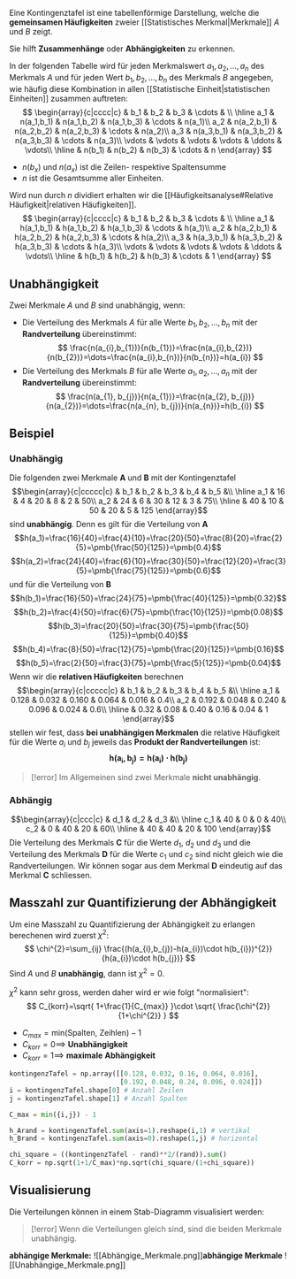Eine Kontingenztafel ist eine tabellenförmige Darstellung, welche die **gemeinsamen Häufigkeiten** zweier [[Statistisches Merkmal|Merkmale]] $A$ und $B$ zeigt.

Sie hilft **Zusammenhänge** oder **Abhängigkeiten** zu erkennen.

In der folgenden Tabelle wird für jeden Merkmalswert $a_{1},a_{2},\dots,a_{n}$ des Merkmals $A$ und für jeden Wert $b_{1},b_{2},\dots ,b_{n}$ des Merkmals $B$ angegeben, wie häufig diese Kombination in allen [[Statistische Einheit|statistischen Einheiten]] zusammen auftreten:
$$
\begin{array}{c|cccc|c}
    & b_1 & b_2 & b_3 & \cdots & \\ \hline 
a_1 & n(a_1,b_1) & n(a_1,b_2) & n(a_1,b_3) & \cdots & n(a_1)\\
a_2 & n(a_2,b_1) & n(a_2,b_2) & n(a_2,b_3) & \cdots & n(a_2)\\
a_3 & n(a_3,b_1) & n(a_3,b_2) & n(a_3,b_3) & \cdots & n(a_3)\\
\vdots & \vdots & \vdots & \vdots & \ddots & \vdots\\ \hline
    & n(b_1) & n(b_2) & n(b_3) & \cdots & n
\end{array}
$$

- $n(b_{x})$ und $n(a_{x})$ ist die Zeilen- respektive Spaltensumme
- $n$ ist die Gesamtsumme aller Einheiten.

Wird nun durch $n$ dividiert erhalten wir die [[Häufigkeitsanalyse#Relative Häufigkeit|relativen Häufigkeiten]].
$$
\begin{array}{c|cccc|c}
    & b_1 & b_2 & b_3 & \cdots & \\ \hline 
a_1 & h(a_1,b_1) & h(a_1,b_2) & h(a_1,b_3) & \cdots & h(a_1)\\
a_2 & h(a_2,b_1) & h(a_2,b_2) & h(a_2,b_3) & \cdots & h(a_2)\\
a_3 & h(a_3,b_1) & h(a_3,b_2) & h(a_3,b_3) & \cdots & h(a_3)\\
\vdots & \vdots & \vdots & \vdots & \ddots & \vdots\\ \hline
    & h(b_1) & h(b_2) & h(b_3) & \cdots & 1
\end{array}
$$
## Unabhängigkeit
Zwei Merkmale $A$ und $B$ sind unabhängig, wenn:
- Die Verteilung des Merkmals $A$ für alle Werte $b_{1}, b_{2},\dots ,b_{n}$ mit der **Randverteilung** übereinstimmt:
$$
\frac{n(a_{i},b_{1})}{n(b_{1})}=\frac{n(a_{i},b_{2})}{n(b_{2})}=\dots=\frac{n(a_{i},b_{n})}{n(b_{n})}=h(a_{i})
$$
- Die Verteilung des Merkmals $B$ für alle Werte $a_{1}, a_{2},\dots ,a_{n}$ mit der **Randverteilung** übereinstimmt:$$
\frac{n(a_{1}, b_{j})}{n(a_{1})}=\frac{n(a_{2}, b_{j})}{n(a_{2})}=\dots=\frac{n(a_{n}, b_{j})}{n(a_{n})}=h(b_{i})
$$
## Beispiel
### Unabhängig
Die folgenden zwei Merkmale $\pmb{A}$ und $\pmb{B}$ mit der Kontingenztafel
$$\begin{array}{c|ccccc|c}
    & b_1 & b_2 & b_3 & b_4 & b_5 &\\ \hline 
a_1 & 16 & 4 & 20 &  8 & 2 & 50\\
a_2 & 24 & 6 & 30 & 12 & 3 & 75\\ \hline
    & 40 & 10 & 50 & 20 & 5 & 125
\end{array}$$
sind **unabhängig**. Denn es gilt für die Verteilung von $\pmb{A}$
$$h(a_1)=\frac{16}{40}=\frac{4}{10}=\frac{20}{50}=\frac{8}{20}=\frac{2}{5}=\pmb{\frac{50}{125}}=\pmb{0.4}$$
$$h(a_2)=\frac{24}{40}=\frac{6}{10}=\frac{30}{50}=\frac{12}{20}=\frac{3}{5}=\pmb{\frac{75}{125}}=\pmb{0.6}$$
und für die Verteilung von $\pmb{B}$
$$h(b_1)=\frac{16}{50}=\frac{24}{75}=\pmb{\frac{40}{125}}=\pmb{0.32}$$
$$h(b_2)=\frac{4}{50}=\frac{6}{75}=\pmb{\frac{10}{125}}=\pmb{0.08}$$
$$h(b_3)=\frac{20}{50}=\frac{30}{75}=\pmb{\frac{50}{125}}=\pmb{0.40}$$
$$h(b_4)=\frac{8}{50}=\frac{12}{75}=\pmb{\frac{20}{125}}=\pmb{0.16}$$
$$h(b_5)=\frac{2}{50}=\frac{3}{75}=\pmb{\frac{5}{125}}=\pmb{0.04}$$
Wenn wir die **relativen Häufigkeiten** berechnen
$$\begin{array}{c|ccccc|c}
    & b_1 & b_2 & b_3 & b_4 & b_5 &\\ \hline 
a_1 & 0.128 & 0.032 & 0.160 &  0.064 & 0.016 & 0.4\\
a_2 & 0.192 & 0.048 & 0.240 & 0.096 & 0.024 & 0.6\\ \hline
    & 0.32 & 0.08 & 0.40 & 0.16 & 0.04 & 1
\end{array}$$
stellen wir fest, dass **bei unabhängigen Merkmalen** die relative Häufigkeit für die Werte $a_i$ und $b_j$ jeweils das **Produkt der Randverteilungen** ist:
$$\pmb{h(a_i,b_j)=h(a_i)\cdot h(b_j)} $$

>[!error]
>Im Allgemeinen sind zwei Merkmale **nicht unabhängig**.

### Abhängig

$$\begin{array}{c|ccc|c}
    & d_1 & d_2 & d_3 &\\ \hline 
c_1 & 40 & 0 & 0 &  40\\
c_2 & 0 & 40 & 20 & 60\\ \hline
    & 40 & 40 & 20 & 100
\end{array}$$
Die Verteilung des Merkmals $\pmb{C}$ für die Werte $d_1$, $d_2$ und $d_3$ und die Verteilung des Merkmals $\pmb{D}$ für die Werte $c_1$ und $c_2$ sind nicht gleich wie die Randverteilungen. Wir können sogar aus dem Merkmal $\pmb{D}$ eindeutig auf das Merkmal $\pmb{C}$ schliessen.

## Masszahl zur Quantifizierung der Abhängigkeit
Um eine Masszahl zu Quantifizierung der Abhängigkeit zu erlangen berechenen wird zuerst $\chi^{2}$:
$$
\chi^{2}=\sum_{ij} \frac{(h(a_{i},b_{j})-h(a_{i})\cdot h(b_{i}))^{2}}{h(a_{i})\cdot h(b_{j})}
$$
 Sind $A$ und $B$ **unabhängig**, dann ist $\chi^{2}=0$.

$\chi^{2}$ kann sehr gross, werden daher wird er wie folgt "normalisiert":
$$
C_{korr}=\sqrt{ 1+\frac{1}{C_{max}} }\cdot \sqrt{ \frac{\chi^{2}}{1+\chi^{2}} }
$$
- $C_{max} = \text{min(Spalten, Zeihlen)}-1$
- $C_{korr} = 0 \implies$ **Unabhängigkeit**
- $C_{korr} = 1 \implies$ **maximale** **Abhängigkeit**

```python
kontingenzTafel = np.array([[0.128, 0.032, 0.16, 0.064, 0.016],
                            [0.192, 0.048, 0.24, 0.096, 0.024]])
i = kontingenzTafel.shape[0] # Anzahl Zeilen
j = kontingenzTafel.shape[1] # Anzahl Spalten

C_max = min({i,j}) - 1

h_Arand = kontingenzTafel.sum(axis=1).reshape(i,1) # vertikal
h_Brand = kontingenzTafel.sum(axis=0).reshape(1,j) # horizontal

chi_square = ((kontingenzTafel - rand)**2/(rand)).sum()
C_korr = np.sqrt(1+1/C_max)*np.sqrt(chi_square/(1+chi_square))
```

## Visualisierung
Die Verteilungen können in einem Stab-Diagramm visualisiert werden:

>[!error]
>Wenn die Verteilungen gleich sind, sind die beiden Merkmale unabhängig.


**abhängige Merkmale:**
![[Abhängige_Merkmale.png]]**abhängige Merkmale**
![[Unabhängige_Merkmale.png]]